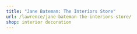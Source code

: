 ```yaml
---
title: "Jane Bateman: The Interiors Store"
url: /lawrence/jane-bateman-the-interiors-store/
shop: interior decoration
---
```

